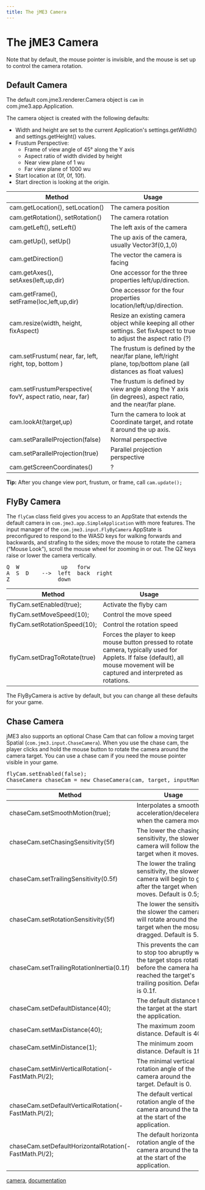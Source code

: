 ```yaml
---
title: The jME3 Camera
---
```

<h1 class="sectionedit1" id="the_jme3_camera">The jME3 Camera</h1>
<div class="level1">

<p>
Note that by default, the mouse pointer is invisible, and the mouse is set up to control the camera rotation.
</p>

</div>
<!-- EDIT1 SECTION "The jME3 Camera" [1-142] -->
<h2 class="sectionedit2" id="default_camera">Default Camera</h2>
<div class="level2">

<p>
The default com.jme3.renderer.Camera object is <code>cam</code> in com.jme3.app.Application.
</p>

<p>
The camera object is created with the following defaults:
</p>
<ul>
<li class="level1"><div class="li"> Width and height are set to the current Application's settings.getWidth() and settings.getHeight() values. </div>
</li>
<li class="level1"><div class="li"> Frustum Perspective:</div>
<ul>
<li class="level2"><div class="li"> Frame of view angle of 45° along the Y axis</div>
</li>
<li class="level2"><div class="li"> Aspect ratio of width divided by height</div>
</li>
<li class="level2"><div class="li"> Near view plane of 1 wu</div>
</li>
<li class="level2"><div class="li"> Far view plane of 1000 wu</div>
</li>
</ul>
</li>
<li class="level1"><div class="li"> Start location at (0f, 0f, 10f).</div>
</li>
<li class="level1"><div class="li"> Start direction is looking at the origin.</div>
</li>
</ul>
<div class="table sectionedit3"><table class="inline">
	<thead>
	<tr class="row0">
		<th class="col0">Method</th><th class="col1">Usage</th>
	</tr>
	</thead>
	<tr class="row1">
		<td class="col0">cam.getLocation(), setLocation()</td><td class="col1">The camera position</td>
	</tr>
	<tr class="row2">
		<td class="col0">cam.getRotation(), setRotation()</td><td class="col1">The camera rotation</td>
	</tr>
	<tr class="row3">
		<td class="col0">cam.getLeft(), setLeft()</td><td class="col1">The left axis of the camera</td>
	</tr>
	<tr class="row4">
		<td class="col0">cam.getUp(), setUp()</td><td class="col1">The up axis of the camera, usually Vector3f(0,1,0)</td>
	</tr>
	<tr class="row5">
		<td class="col0">cam.getDirection()</td><td class="col1">The vector the camera is facing</td>
	</tr>
	<tr class="row6">
		<td class="col0">cam.getAxes(), setAxes(left,up,dir)</td><td class="col1">One accessor for the three properties left/up/direction.</td>
	</tr>
	<tr class="row7">
		<td class="col0">cam.getFrame(), setFrame(loc,left,up,dir)</td><td class="col1">One accessor for the four properties location/left/up/direction.</td>
	</tr>
	<tr class="row8">
		<td class="col0">cam.resize(width, height, fixAspect)</td><td class="col1">Resize an existing camera object while keeping all other settings. Set fixAspect to true to adjust the aspect ratio (?)</td>
	</tr>
	<tr class="row9">
		<td class="col0">cam.setFrustum( near, far, left, right, top, bottom )</td><td class="col1">The frustum is defined by the near/far plane, left/right plane, top/bottom plane (all distances as float values)</td>
	</tr>
	<tr class="row10">
		<td class="col0">cam.setFrustumPerspective( fovY, aspect ratio, near, far)</td><td class="col1">The frustum is defined by view angle along the Y axis (in degrees), aspect ratio, and the near/far plane.</td>
	</tr>
	<tr class="row11">
		<td class="col0">cam.lookAt(target,up)</td><td class="col1">Turn the camera to look at Coordinate target, and rotate it around the up axis.</td>
	</tr>
	<tr class="row12">
		<td class="col0">cam.setParallelProjection(false)</td><td class="col1">Normal perspective</td>
	</tr>
	<tr class="row13">
		<td class="col0">cam.setParallelProjection(true)</td><td class="col1">Parallel projection perspective</td>
	</tr>
	<tr class="row14">
		<td class="col0">cam.getScreenCoordinates()</td><td class="col1">?</td>
	</tr>
</table></div>
<!-- EDIT3 TABLE [694-1953] -->
<p>
<strong>Tip:</strong> After you change view port, frustum, or frame, call <code>cam.update();</code>
</p>

</div>
<!-- EDIT2 SECTION "Default Camera" [143-2035] -->
<h2 class="sectionedit4" id="flyby_camera">FlyBy Camera</h2>
<div class="level2">

<p>
The <code>flyCam</code> class field gives you access to an AppState that extends the default camera in <code>com.jme3.app.SimpleApplication</code> with more features. The input manager of the <code>com.jme3.input.FlyByCamera</code> AppState is preconfigured to respond to the WASD keys for walking forwards and backwards, and strafing to the sides; move the mouse to rotate the camera (“Mouse Look”), scroll the mouse wheel for zooming in or out. The QZ keys raise or lower the camera vertically.
</p>
<pre class="code">Q  W             up   forw
A  S  D    --&gt;  left  back  right 
Z               down  </pre>
<div class="table sectionedit5"><table class="inline">
	<thead>
	<tr class="row0">
		<th class="col0">Method</th><th class="col1">Usage</th>
	</tr>
	</thead>
	<tr class="row1">
		<td class="col0">flyCam.setEnabled(true);</td><td class="col1">Activate the flyby cam</td>
	</tr>
	<tr class="row2">
		<td class="col0">flyCam.setMoveSpeed(10);</td><td class="col1">Control the move speed</td>
	</tr>
	<tr class="row3">
		<td class="col0">flyCam.setRotationSpeed(10);</td><td class="col1">Control the rotation speed</td>
	</tr>
	<tr class="row4">
		<td class="col0">flyCam.setDragToRotate(true)</td><td class="col1">Forces the player to keep mouse button pressed to rotate camera, typically used for Applets. If false (default), all mouse movement will be captured and interpreted as rotations.</td>
	</tr>
</table></div>
<!-- EDIT5 TABLE [2634-3016] -->
<p>
The FlyByCamera is active by default, but you can change all these defaults for your game.
</p>

</div>
<!-- EDIT4 SECTION "FlyBy Camera" [2036-3109] -->
<h2 class="sectionedit6" id="chase_camera">Chase Camera</h2>
<div class="level2">

<p>
jME3 also supports an optional Chase Cam that can follow a moving target Spatial (<code>com.jme3.input.ChaseCamera</code>). When you use the chase cam, the player clicks and hold the mouse button to rotate the camera around the camera target. You can use a chase cam if you need the mouse pointer visible in your game.
</p>
<pre class="code java">flyCam.<span class="me1">setEnabled</span><span class="br0">(</span><span class="kw2">false</span><span class="br0">)</span><span class="sy0">;</span>
ChaseCamera chaseCam <span class="sy0">=</span> <span class="kw1">new</span> ChaseCamera<span class="br0">(</span>cam, target, inputManager<span class="br0">)</span><span class="sy0">;</span></pre>
<div class="table sectionedit7"><table class="inline">
	<thead>
	<tr class="row0">
		<th class="col0">Method</th><th class="col1">Usage</th>
	</tr>
	</thead>
	<tr class="row1">
		<td class="col0">chaseCam.setSmoothMotion(true);</td><td class="col1">Interpolates a smoother acceleration/deceleration when the camera moves.</td>
	</tr>
	<tr class="row2">
		<td class="col0">chaseCam.setChasingSensitivity(5f)</td><td class="col1">The lower the chasing sensitivity, the slower the camera will follow the target when it moves.</td>
	</tr>
	<tr class="row3">
		<td class="col0">chaseCam.setTrailingSensitivity(0.5f)</td><td class="col1">The lower the traling sensitivity, the slower the camera will begin to go after the target when it moves. Default is 0.5;</td>
	</tr>
	<tr class="row4">
		<td class="col0">chaseCam.setRotationSensitivity(5f)</td><td class="col1">The lower the sensitivity, the slower the camera will rotate around the target when the mosue is dragged. Default is 5.</td>
	</tr>
	<tr class="row5">
		<td class="col0">chaseCam.setTrailingRotationInertia(0.1f)</td><td class="col1">This prevents the camera to stop too abruptly when the target stops rotating before the camera has reached the target's trailing position. Default is 0.1f.</td>
	</tr>
	<tr class="row6">
		<td class="col0">chaseCam.setDefaultDistance(40);</td><td class="col1">The default distance to the target at the start of the application.</td>
	</tr>
	<tr class="row7">
		<td class="col0">chaseCam.setMaxDistance(40);</td><td class="col1">The maximum zoom distance. Default is 40f.</td>
	</tr>
	<tr class="row8">
		<td class="col0">chaseCam.setMinDistance(1);</td><td class="col1">The minimum zoom distance. Default is 1f.</td>
	</tr>
	<tr class="row9">
		<td class="col0">chaseCam.setMinVerticalRotation(-FastMath.PI/2);</td><td class="col1">The minimal vertical rotation angle of the camera around the target. Default is 0.</td>
	</tr>
	<tr class="row10">
		<td class="col0">chaseCam.setDefaultVerticalRotation(-FastMath.PI/2);</td><td class="col1">The default vertical rotation angle of the camera around the target at the start of the application.</td>
	</tr>
	<tr class="row11">
		<td class="col0">chaseCam.setDefaultHorizontalRotation(-FastMath.PI/2);</td><td class="col1">The default horizontal rotation angle of the camera around the target at the start of the application.</td>
	</tr>
</table></div>
<!-- EDIT7 TABLE [3561-5033] --><div class="tags"><span>
	<a href="/tag/camera.html" class="wikilink1" title="tag:camera" rel="tag">camera</a>,
	<a href="/tag/documentation.html" class="wikilink1" title="tag:documentation" rel="tag">documentation</a>
</span></div>

</div>
<!-- EDIT6 SECTION "Chase Camera" [3110-] -->
